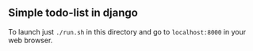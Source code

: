 ## Simple todo-list in django

To launch just <code>./run.sh</code> in this directory and go to <code>localhost:8000</code> in your web browser.
